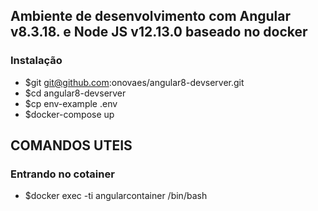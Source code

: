## Ambiente de desenvolvimento com Angular v8.3.18. e Node JS v12.13.0  baseado no docker 


### Instalação
- $git git@github.com:onovaes/angular8-devserver.git
- $cd angular8-devserver
- $cp env-example .env
- $docker-compose up


## COMANDOS UTEIS

### Entrando no cotainer
- $docker exec -ti angularcontainer /bin/bash